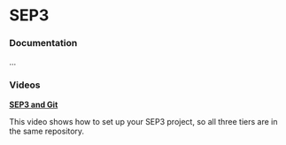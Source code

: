 ﻿# SEP3

### Documentation

...

### Videos

**[SEP3 and Git](https://youtu.be/BZgLcOj2Z14)**

This video shows how to set up your SEP3 project, so all three tiers are in the same repository.
